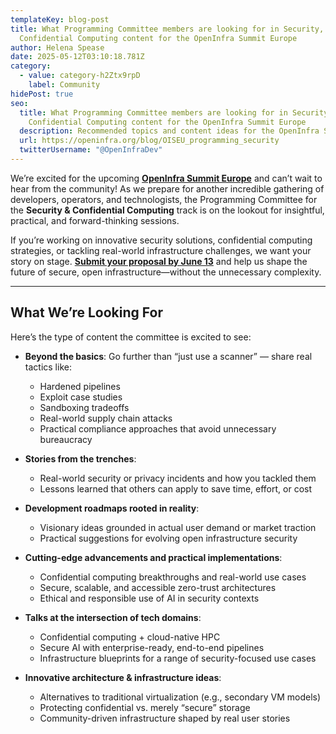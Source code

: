 ```yaml
---
templateKey: blog-post
title: What Programming Committee members are looking for in Security,
  Confidential Computing content for the OpenInfra Summit Europe
author: Helena Spease
date: 2025-05-12T03:10:18.781Z
category:
  - value: category-h2Ztx9rpD
    label: Community
hidePost: true
seo:
  title: What Programming Committee members are looking for in Security,
    Confidential Computing content for the OpenInfra Summit Europe
  description: Recommended topics and content ideas for the OpenInfra Summit Europe
  url: https://openinfra.org/blog/OISEU_programming_security
  twitterUsername: "@OpenInfraDev"
---
```

We’re excited for the upcoming **[OpenInfra Summit Europe](https://summit2025.openinfra.org/)** and can’t wait to hear from the community! As we prepare for another incredible gathering of developers, operators, and technologists, the Programming Committee for the **Security & Confidential Computing** track is on the lookout for insightful, practical, and forward-thinking sessions.

If you’re working on innovative security solutions, confidential computing strategies, or tackling real-world infrastructure challenges, we want your story on stage. **[Submit your proposal by June 13](https://summit2025.openinfra.org/cfp/)** and help us shape the future of secure, open infrastructure—without the unnecessary complexity.

- - -

## What We’re Looking For

Here’s the type of content the committee is excited to see:

* **Beyond the basics**: Go further than “just use a scanner” — share real tactics like:

  * Hardened pipelines  
  * Exploit case studies  
  * Sandboxing tradeoffs  
  * Real-world supply chain attacks  
  * Practical compliance approaches that avoid unnecessary bureaucracy  
* **Stories from the trenches**:

  * Real-world security or privacy incidents and how you tackled them  
  * Lessons learned that others can apply to save time, effort, or cost  
* **Development roadmaps rooted in reality**:

  * Visionary ideas grounded in actual user demand or market traction  
  * Practical suggestions for evolving open infrastructure security  
* **Cutting-edge advancements and practical implementations**:

  * Confidential computing breakthroughs and real-world use cases  
  * Secure, scalable, and accessible zero-trust architectures  
  * Ethical and responsible use of AI in security contexts  
* **Talks at the intersection of tech domains**:

  * Confidential computing + cloud-native HPC  
  * Secure AI with enterprise-ready, end-to-end pipelines  
  * Infrastructure blueprints for a range of security-focused use cases  
* **Innovative architecture & infrastructure ideas**:

  * Alternatives to traditional virtualization (e.g., secondary VM models)  
  * Protecting confidential vs. merely “secure” storage  
  * Community-driven infrastructure shaped by real user stories